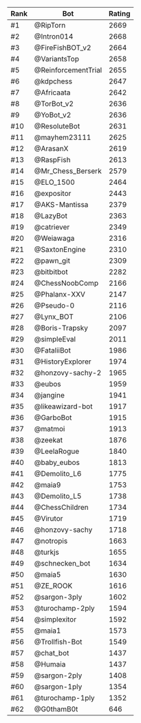 Rank|Bot|Rating
---|---|---
#1|@RipTorn|2669
#2|@Intron014|2668
#3|@FireFishBOT_v2|2664
#4|@VariantsTop|2658
#5|@ReinforcementTrial|2655
#6|@kdpchess|2647
#7|@Africaata|2642
#8|@TorBot_v2|2636
#9|@YoBot_v2|2636
#10|@ResoluteBot|2631
#11|@mayhem23111|2625
#12|@ArasanX|2619
#13|@RaspFish|2613
#14|@Mr_Chess_Berserk|2579
#15|@ELO_1500|2464
#16|@expositor|2443
#17|@AKS-Mantissa|2379
#18|@LazyBot|2363
#19|@catriever|2349
#20|@Weiawaga|2316
#21|@SaxtonEngine|2310
#22|@pawn_git|2309
#23|@bitbitbot|2282
#24|@ChessNoobComp|2166
#25|@Phalanx-XXV|2147
#26|@Pseudo-0|2116
#27|@Lynx_BOT|2106
#28|@Boris-Trapsky|2097
#29|@simpleEval|2011
#30|@FataliiBot|1986
#31|@HistoryExplorer|1974
#32|@honzovy-sachy-2|1965
#33|@eubos|1959
#34|@jangine|1941
#35|@likeawizard-bot|1917
#36|@GarboBot|1915
#37|@matmoi|1913
#38|@zeekat|1876
#39|@LeelaRogue|1840
#40|@baby_eubos|1813
#41|@Demolito_L6|1775
#42|@maia9|1753
#43|@Demolito_L5|1738
#44|@ChessChildren|1734
#45|@Virutor|1719
#46|@honzovy-sachy|1718
#47|@notropis|1663
#48|@turkjs|1655
#49|@schnecken_bot|1634
#50|@maia5|1630
#51|@ZE_ROOK|1616
#52|@sargon-3ply|1602
#53|@turochamp-2ply|1594
#54|@simplexitor|1592
#55|@maia1|1573
#56|@Trollfish-Bot|1549
#57|@chat_bot|1437
#58|@Humaia|1437
#59|@sargon-2ply|1408
#60|@sargon-1ply|1354
#61|@turochamp-1ply|1352
#62|@G0thamB0t|646

